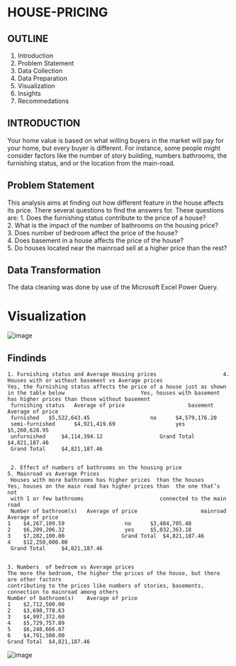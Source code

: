 # HOUSE-PRICING
## OUTLINE
1. Introduction
2. Problem Statement
3. Data Collection
4. Data Preparation
5. Visualization
6. Insights
7. Recommedations
## INTRODUCTION
Your home value is based on what willing buyers in the market will pay for your home, but every buyer is different. For instance, some people might consider factors like the number of story building, numbers bathrooms, the furnishing status, and or the location from the main-road. 
## Problem Statement
This analysis aims at finding out how different feature in the house affects its price. There several questions to find the answers for.
These questions are:
        1. Does the furnishing status contribute to the price of a house?								
       2. What is the impact of the number of bathrooms on the housing price?								
       3. Does number of bedroom affect the price of the house?								
       4. Does basement in a house affects the price of the house?								
       5. Do houses located near the mainroad sell at a higher price than the rest?	
## Data Transformation
The data cleaning was done by use of the Microsoft Excel Power Query.
# Visualization
![image](https://github.com/KANYIANALYST/HOUSE-PRICING/assets/130997793/a1ad7915-6da4-4ada-8425-9f915644f23d)
## Findinds
	1. Furnishing status and Average Housing prices						4. Houses with or without basement vs Average prices	
	Yes, the furnishing status affects the price of a house just as shown in the table below						Yes, houses with basement has higher prices than those without basement	
	 furnishing status 	 Average of price 					 basement 	 Average of price 
	 furnished 	 $5,522,643.45 					 no 	 $4,579,176.20 
	 semi-furnished 	 $4,921,419.69 					 yes 	 $5,260,628.95 
	 unfurnished 	 $4,114,394.12 					Grand Total	 $4,821,187.46 
	 Grand Total 	 $4,821,187.46 						
								
								
	 2. Effect of numbers of bathrooms on the housing price 						5. Mainroad vs Average Prices	
	 Houses with more bathrooms has higher prices  than the houses 						Yes, houses on the main road has higher prices than  the one that’s not 	
	 with 1 or few bathrooms 						connected to the main road	
	 Number of bathroom(s) 	 Average of price 					 mainroad 	 Average of price 
	1	 $4,267,109.59 					 no 	 $3,484,705.48 
	2	 $6,209,206.32 					 yes 	 $5,032,363.18 
	3	 $7,282,100.00 					Grand Total	 $4,821,187.46 
	4	 $12,250,000.00 						
	 Grand Total 	 $4,821,187.46 						
								
								
	3. Numbers  of bedroom vs Average prices							
	The more the bedroom, the higher the prices of the house, but there are other factors 							
	contributing to the prices like numbers of stories, basements, connection to mainroad among others 							
	Number of bathroom(s)	 Average of price 						
	1	 $2,712,500.00 						
	2	 $3,698,778.63 						
	3	 $4,997,372.60 						
	4	 $5,729,757.89 						
	5	 $6,248,666.67 						
	6	 $4,791,500.00 						
	Grand Total	 $4,821,187.46 						
![image](https://github.com/KANYIANALYST/HOUSE-PRICING/assets/130997793/8e961a6a-1915-4809-8fd7-76d5824102a6)





